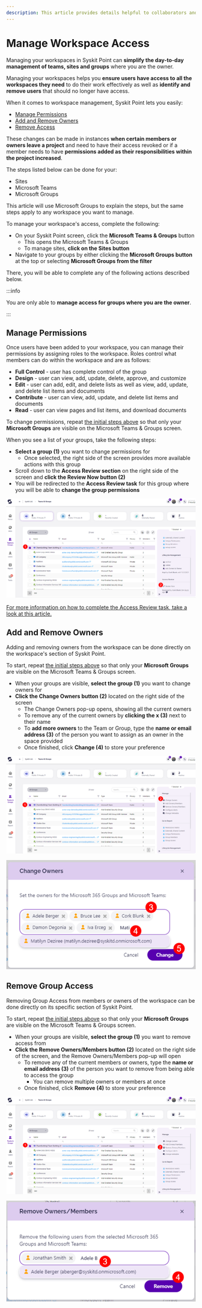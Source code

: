 ```yaml
---
description: This article provides details helpful to collaborators and site owners on how to manage your workspaces.
---
```


# Manage Workspace Access

Managing your workspaces in Syskit Point can **simplify the day-to-day management of teams, sites and groups** where you are the owner.

Managing your workspaces helps you **ensure users have access to all the workspaces they need** to do their work effectively as well as **identify and remove users** that should no longer have access. 

When it comes to workspace management, Syskit Point lets you easily:
 * [Manage Permissions](#manage-permissions)
 * [Add and Remove Owners](#add-and-remove-owners)
 * [Remove Access](#remove-group-access)

These changes can be made in instances **when certain members or owners leave a project** and need to have their access revoked or if a member needs to have **permissions added as their responsibilities within the project increased**. 

The steps listed below can be done for your:
 * Sites
 * Microsoft Teams
 * Microsoft Groups

This article will use Microsoft Groups to explain the steps, but the same steps apply to any workspace you want to manage.  

To manage your workspace's access, complete the following: 

* On your Syskit Point screen, click the **Microsoft Teams & Groups** button
  * This opens the Microsoft Teams & Groups
  * To manage sites, **click on the Sites button**
* Navigate to your groups by either clicking the **Microsoft Groups button** at the top or selecting **Microsoft Groups from the filter**


There, you will be able to complete any of the following actions described below. 


:::info

You are only able to **manage access for groups where you are the owner**.

:::

## Manage Permissions

Once users have been added to your workspace, you can manage their permissions by assigning roles to the workspace. Roles control what members can do within the workspace and are as follows: 
  * **Full Control** - user has complete control of the group
  * **Design** - user can view, add, update, delete, approve, and customize
  * **Edit** - user can add, edit, and delete lists as well as view, add, update, and delete list items and documents
  * **Contribute** - user can view, add, update, and delete list items and documents
  * **Read** - user can view pages and list items, and download documents

To change permissions, repeat [the initial steps above](#manage-permissions) so that only your **Microsoft Groups** are visible on the Microsoft Teams & Groups screen. 

When you see a list of your groups, take the following steps:

 * **Select a group (1)** you want to change permissions for
   * Once selected, the right side of the screen provides more available actions with this group
 * Scroll down to the **Access Review section** on the right side of the screen and **click the Review Now button (2)**
 * You will be redirected to the **Access Review task** for this group where you will be able to **change the group permissions**

![Change Group Permissions](../../../static/img/manage-group-access-change-group-permissions.png)

[For more information on how to complete the Access Review task, take a look at this article.](../resolve-governance-tasks/access-review.mdx)


## Add and Remove Owners

Adding and removing owners from the workspace can be done directly on the workspace's section of Syskit Point. 

To start, repeat [the initial steps above](#manage-permissions) so that only your **Microsoft Groups** are visible on the Microsoft Teams & Groups screen. 

  * When your groups are visible, **select the group (1)** you want to change owners for
* **Click the Change Owners button (2)** located on the right side of the screen
    * The Change Owners pop-up opens, showing all the current owners
  * To remove any of the current owners by **clicking the x (3)** next to their name
  * To **add more owners** to the Team or Group, type the **name or email address (3)** of the person you want to assign as an owner in the space provided
  * Once finished, click **Change (4)** to store your preference

![Add and Remove Group Owners](../../../static/img/manage-group-access-add-remove-group-owners.png)

![Add and Remove Group Owners Selection Step](../../../static/img/manage-group-access-add-remove-group-owners-selection.png)

## Remove Group Access

Removing Group Access from members or owners of the workspace can be done directly on its specific section of Syskit Point. 

To start, repeat [the initial steps above](#manage-permissions) so that only your **Microsoft Groups** are visible on the Microsoft Teams & Groups screen. 

  * When your groups are visible, **select the group (1)** you want to remove access from
* **Click the Remove Owners/Members button (2)** located on the right side of the screen, and the Remove Owners/Members pop-up will open
  * To remove any of the current members or owners, type the **name or email address (3)** of the person you want to remove from being able to access the group
    * You can remove multiple owners or members at once
  * Once finished, click **Remove (4)** to store your preference

![Remove Group Access](../../../static/img/manage-group-access-remove-group-access.png)

![Remove Owners or Members](../../../static/img/manage-group-access-remove-group-access-owners-members.png)